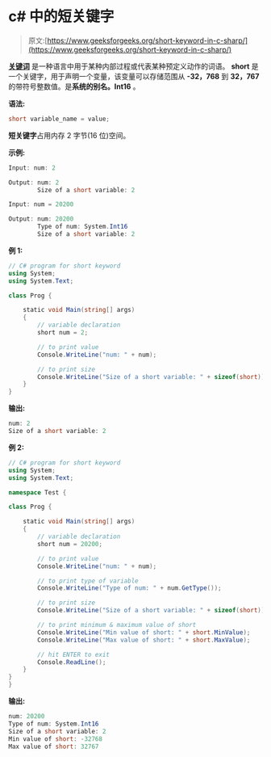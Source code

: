 # c# 中的短关键字

> 原文:[https://www.geeksforgeeks.org/short-keyword-in-c-sharp/](https://www.geeksforgeeks.org/short-keyword-in-c-sharp/)

**[关键词](https://www.geeksforgeeks.org/c-sharp-keywords/)** 是一种语言中用于某种内部过程或代表某种预定义动作的词语。 **short** 是一个关键字，用于声明一个变量，该变量可以存储范围从 **-32，768** 到 **32，767** 的带符号整数值。是**系统的别名。Int16** 。

**语法:**

```cs
short variable_name = value;
```

**短关键字**占用内存 2 字节(16 位)空间。

**示例:**

```cs
Input: num: 2

Output: num: 2
        Size of a short variable: 2

Input: num = 20200

Output: num: 20200
        Type of num: System.Int16
        Size of a short variable: 2

```

**例 1:**

```cs
// C# program for short keyword
using System;
using System.Text;

class Prog {

    static void Main(string[] args)
    {
        // variable declaration
        short num = 2;

        // to print value
        Console.WriteLine("num: " + num);

        // to print size
        Console.WriteLine("Size of a short variable: " + sizeof(short));
    }
}
```

**输出:**

```cs
num: 2
Size of a short variable: 2

```

**例 2:**

```cs
// C# program for short keyword
using System;
using System.Text;

namespace Test {

class Prog {

    static void Main(string[] args)
    {
        // variable declaration
        short num = 20200;

        // to print value
        Console.WriteLine("num: " + num);

        // to print type of variable
        Console.WriteLine("Type of num: " + num.GetType());

        // to print size
        Console.WriteLine("Size of a short variable: " + sizeof(short));

        // to print minimum & maximum value of short
        Console.WriteLine("Min value of short: " + short.MinValue);
        Console.WriteLine("Max value of short: " + short.MaxValue);

        // hit ENTER to exit
        Console.ReadLine();
    }
}
}
```

**输出:**

```cs
num: 20200
Type of num: System.Int16
Size of a short variable: 2
Min value of short: -32768
Max value of short: 32767

```